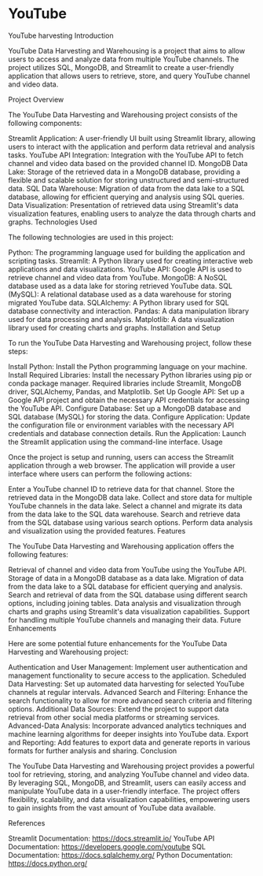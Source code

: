 # YouTube
YouTube harvesting
Introduction

YouTube Data Harvesting and Warehousing is a project that aims to allow users to access and analyze data from multiple YouTube channels. The project utilizes SQL, MongoDB, and Streamlit to create a user-friendly application that allows users to retrieve, store, and query YouTube channel and video data.

Project Overview

The YouTube Data Harvesting and Warehousing project consists of the following components:

Streamlit Application: A user-friendly UI built using Streamlit library, allowing users to interact with the application and perform data retrieval and analysis tasks.
YouTube API Integration: Integration with the YouTube API to fetch channel and video data based on the provided channel ID.
MongoDB Data Lake: Storage of the retrieved data in a MongoDB database, providing a flexible and scalable solution for storing unstructured and semi-structured data.
SQL Data Warehouse: Migration of data from the data lake to a SQL database, allowing for efficient querying and analysis using SQL queries.
Data Visualization: Presentation of retrieved data using Streamlit's data visualization features, enabling users to analyze the data through charts and graphs.
Technologies Used

The following technologies are used in this project:

Python: The programming language used for building the application and scripting tasks.
Streamlit: A Python library used for creating interactive web applications and data visualizations.
YouTube API: Google API is used to retrieve channel and video data from YouTube.
MongoDB: A NoSQL database used as a data lake for storing retrieved YouTube data.
SQL (MySQL): A relational database used as a data warehouse for storing migrated YouTube data.
SQLAlchemy: A Python library used for SQL database connectivity and interaction.
Pandas: A data manipulation library used for data processing and analysis.
Matplotlib: A data visualization library used for creating charts and graphs.
Installation and Setup

To run the YouTube Data Harvesting and Warehousing project, follow these steps:

Install Python: Install the Python programming language on your machine.
Install Required Libraries: Install the necessary Python libraries using pip or conda package manager. Required libraries include Streamlit, MongoDB driver, SQLAlchemy, Pandas, and Matplotlib.
Set Up Google API: Set up a Google API project and obtain the necessary API credentials for accessing the YouTube API.
Configure Database: Set up a MongoDB database and SQL database (MySQL) for storing the data.
Configure Application: Update the configuration file or environment variables with the necessary API credentials and database connection details.
Run the Application: Launch the Streamlit application using the command-line interface.
Usage

Once the project is setup and running, users can access the Streamlit application through a web browser. The application will provide a user interface where users can perform the following actions:

Enter a YouTube channel ID to retrieve data for that channel.
Store the retrieved data in the MongoDB data lake.
Collect and store data for multiple YouTube channels in the data lake.
Select a channel and migrate its data from the data lake to the SQL data warehouse.
Search and retrieve data from the SQL database using various search options.
Perform data analysis and visualization using the provided features.
Features

The YouTube Data Harvesting and Warehousing application offers the following features:

Retrieval of channel and video data from YouTube using the YouTube API.
Storage of data in a MongoDB database as a data lake.
Migration of data from the data lake to a SQL database for efficient querying and analysis.
Search and retrieval of data from the SQL database using different search options, including joining tables.
Data analysis and visualization through charts and graphs using Streamlit's data visualization capabilities.
Support for handling multiple YouTube channels and managing their data.
Future Enhancements

Here are some potential future enhancements for the YouTube Data Harvesting and Warehousing project:

Authentication and User Management: Implement user authentication and management functionality to secure access to the application.
Scheduled Data Harvesting: Set up automated data harvesting for selected YouTube channels at regular intervals.
Advanced Search and Filtering: Enhance the search functionality to allow for more advanced search criteria and filtering options.
Additional Data Sources: Extend the project to support data retrieval from other social media platforms or streaming services.
Advanced-Data Analysis: Incorporate advanced analytics techniques and machine learning algorithms for deeper insights into YouTube data.
Export and Reporting: Add features to export data and generate reports in various formats for further analysis and sharing.
Conclusion

The YouTube Data Harvesting and Warehousing project provides a powerful tool for retrieving, storing, and analyzing YouTube channel and video data. By leveraging SQL, MongoDB, and Streamlit, users can easily access and manipulate YouTube data in a user-friendly interface. The project offers flexibility, scalability, and data visualization capabilities, empowering users to gain insights from the vast amount of YouTube data available.

References

Streamlit Documentation: https://docs.streamlit.io/
YouTube API Documentation: https://developers.google.com/youtube
SQL Documentation: https://docs.sqlalchemy.org/
Python Documentation: https://docs.python.org/
